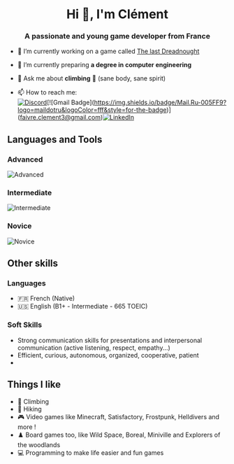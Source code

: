 <!--![Header](https://github.com/Robbirus/Robbirus/blob/main/github-header.png)-->
<!--![](https://komarev.com/ghpvc/?username=Korayou&color=blueviolet&style=for-the-badge)-->
<h1 align="center">Hi 👋, I'm Clément</h1>
<h3 align="center">A passionate and young game developer from France</h3>

- 🔭 I’m currently working on a game called [The last Dreadnought](https://github.com/Robbirus/Dreadnought)

- 🌱 I’m currently preparing **a degree in computer engineering**

- 💬 Ask me about **climbing** 🧗 (sane body, sane spirit)

- 📫 How to reach me:\
[![Discord](https://img.shields.io/badge/Discord-5865F2?style=for-the-badge&logo=discord&logoColor=white)]([https://discordapp.com/users/519650350689681418](https://discord.com/channels/@me))[![Gmail Badge](https://img.shields.io/badge/Mail.Ru-005FF9?logo=maildotru&logoColor=fff&style=for-the-badge)](faivre.clement3@gmail.com)[![LinkedIn](https://img.shields.io/badge/linkedin-%230077B5.svg?style=for-the-badge&logo=linkedin&logoColor=white)](linkedin.com/in/clément-faivre-189198292)


## Languages and Tools
### Advanced
![Advanced](https://skillicons.dev/icons?i=unity,cs,java)
### Intermediate
![Intermediate](https://skillicons.dev/icons?i=cpp,c,py,js,html,css,visualstudio,vscode)
### Novice
![Novice](https://skillicons.dev/icons?i=blender)

## Other skills
### Languages
- 🇫🇷 French (Native)
- 🇺🇸 English (B1+ - Intermediate - 665 TOEIC)
### Soft Skills
- Strong communication skills for presentations and interpersonal communication (active listening, respect, empathy...)
- Efficient, curious, autonomous, organized, cooperative, patient
- 
## Things I like
- 🧗 Climbing
- 🚶 Hiking
- 🎮 Video games like Minecraft, Satisfactory, Frostpunk, Helldivers and more !
- ♟️ Board games too, like Wild Space, Boreal, Miniville and Explorers of the woodlands
- 💻 Programming to make life easier and fun games 
<!--START_SECTION:waka-->
<!--END_SECTION:waka-->
<!--
### GitHub Stats
![overview](https://github.com/Robbirus/github-stats-transparent/blob/output/generated/overview.svg)![languages](https://github.com/Robbirus/github-stats-transparent/blob/output/generated/languages.svg)
-->
